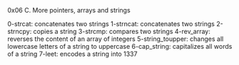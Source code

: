 0x06 C. More pointers, arrays and strings

0-strcat: concatenates two strings
1-strncat: concatenates two strings
2-strncpy: copies a string
3-strcmp: compares two strings
4-rev_array: reverses the content of an array of integers
5-string_toupper: changes all lowercase letters of a string to uppercase
6-cap_string: capitalizes all words of a string
7-leet: encodes a string into 1337
